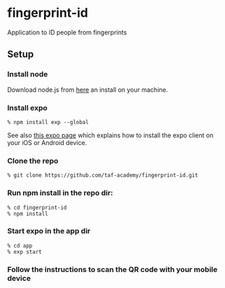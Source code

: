 # fingerprint-id
Application to ID people from fingerprints

## Setup

### Install node

Download node.js from [here](https://nodejs.org/en/download/) an install on your machine.

### Install expo

```
% npm install exp --global
```

See also [this expo page](https://expo.io/learn) which explains how to install the expo client on your iOS or Android device.

### Clone the repo

```
% git clone https://github.com/taf-academy/fingerprint-id.git
```

### Run npm install in the repo dir:
```
% cd fingerprint-id
% npm install
```

### Start expo in the app dir

```
% cd app
% exp start
```

### Follow the instructions to scan the QR code with your mobile device

